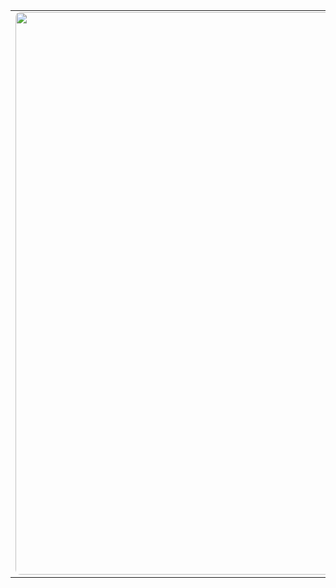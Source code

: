 <table>
  <tr>
    <td width="150">
      <img src="Heart Love GIF.gif" width="900" style="border-radius:8px;" />
    </td>
    <td>
      <h2>Bineet Ratna Shakya</h2>
      <p>AI Engineer • Working with Models & Intelligent Systems</p>
    </td>
  </tr>
</table>
